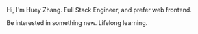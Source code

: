 Hi, I'm Huey Zhang. Full Stack Engineer, and prefer web frontend.

Be interested in something new. Lifelong learning.
